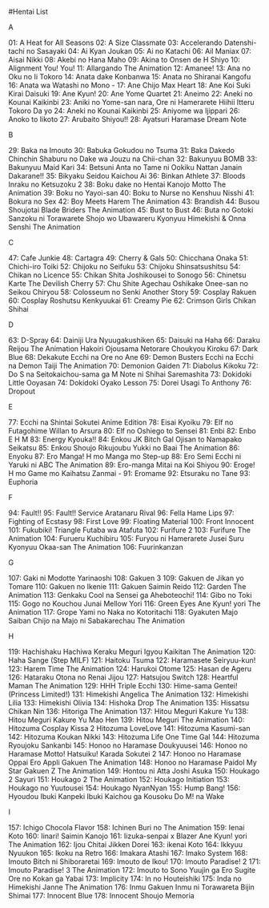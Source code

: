 #Hentai List

A

01: A Heat for All Seasons
02: A Size Classmate
03: Accelerando Datenshi-tachi no Sasayaki
04: Ai Kyan Joukan
05: Ai no Katachi
06: Ail Maniax
07: Aisai Nikki 
08: Akebi no Hana Maho
09: Akina to Onsen de H Shiyo
10: Alignment You! You!
11: Allargando The Animation 
12: Amanee! 
13: Ana no Oku no Ii Tokoro 
14: Anata dake Konbanwa
15: Anata no Shiranai Kangofu
16: Anata wa Watashi no Mono -
17: Ane Chijo Max Heart
18: Ane Koi Suki Kirai Daisuki
19: Ane Kyun!
20: Ane Yome Quartet
21: Aneimo
22: Aneki no Kounai Kaikinbi
23: Aniki no Yome-san nara, Ore ni Hamerarete Hiihii Itteru Tokoro Da yo
24: Aneki no Kounai Kaikinbi 
25: Aniyome wa Ijippari
26: Anoko to Iikoto
27: Arubaito Shiyou!!
28: Ayatsuri Haramase Dream Note

B

29: Baka na Imouto
30: Babuka Gokudou no Tsuma
31: Baka Dakedo Chinchin Shaburu no Dake wa Jouzu na Chii-chan
32: Bakunyuu BOMB
33: Bakunyuu Maid Kari
34: Betsuni Anta no Tame ni Ookiku Nattan Janain Dakarane!!
35: Bikyaku Seidou Kaichou Ai
36: Binkan Athlete
37: Bloods Inraku no Ketsuzoku 2
38: Boku dake no Hentai Kanojo Motto The Animation
39: Boku no Yayoi-san
40: Boku to Nurse no Kenshuu Nisshi
41: Bokura no Sex
42: Boy Meets Harem The Animation 
43: Brandish
44: Busou Shoujotai Blade Briders The Animation
45: Bust to Bust
46: Buta no Gotoki Sanzoku ni Torawarete Shojo wo Ubawareru Kyonyuu Himekishi & Onna Senshi The Animation

C

47: Cafe Junkie
48: Cartagra
49: Cherry & Gals
50: Chicchana Onaka
51: Chichi-iro Toiki 
52: Chijoku no Seifuku
53: Chijoku Shinsatsushitsu
54: Chikan no Licence
55: Chikan Shita Joshikousei to Sonogo 
56: Chinetsu Karte The Devilish Cherry
57: Chu Shite Agechau Oshikake Onee-san no Seikou Chiryou
58: Colosseum no Senki Another Story 
59: Cosplay Rakuen 
60: Cosplay Roshutsu Kenkyuukai
61: Creamy Pie
62: Crimson Girls Chikan Shihai

D

63: D-Spray
64: Dainiji Ura Nyuugakushiken
65: Daisuki na Haha
66: Daraku Reijou The Animation Hakoiri Ojousama Netorare Choukyou Kiroku
67: Dark Blue
68: Dekakute Ecchi na Ore no Ane
69: Demon Busters Ecchi na Ecchi na Demon Taiji The Animation
70: Demonion Gaiden
71: Diabolus Kikoku
72: Do S na Seitokaichou-sama ga M Note ni Shihai Saremashita
73: Dokidoki Little Ooyasan
74: Dokidoki Oyako Lesson
75: Dorei Usagi To Anthony
76: Dropout

E

77: Ecchi na Shintai Sokutei Anime Edition
78: Eisai Kyoiku
79: Elf no Futagohime Willan to Arsura
80: Elf no Oshiego to Sensei
81: Enbi
82: Enbo E H M
83: Energy Kyouka!!
84: Enkou JK Bitch Gal Ojisan to Namapako Seikatsu
85: Enkou Shoujo Rikujoubu Yukki no Baai The Animation
86: Enyoku
87: Ero Manga! H mo Manga mo Step-up
88: Ero Semi Ecchi ni Yaruki ni ABC The Animation
89: Ero-manga Mitai na Koi Shiyou
90: Eroge! H mo Game mo Kaihatsu Zanmai -
91: Eromame
92: Etsuraku no Tane
93: Euphoria

F

94: Fault!!
95: Fault!! Service Aratanaru Rival
96: Fella Hame Lips
97: Fighting of Ecstasy
98: First Love 
99: Floating Material 
100: Front Innocent
101: Fukubiki! Triangle Futaba wa Atafuta
102: Furifure 2
103: Furifure The Animation
104: Furueru Kuchibiru
105: Furyou ni Hamerarete Jusei Suru Kyonyuu Okaa-san The Animation
106: Fuurinkanzan

G

107: Gaki ni Modotte Yarinaoshi
108: Gakuen 3 
109: Gakuen de Jikan yo Tomare
110: Gakuen no Ikenie
111: Gakuen Saimin Reido
112: Garden The Animation
113: Genkaku Cool na Sensei ga Aheboteochi! 
114: Gibo no Toki
115: Gogo no Kouchou Junai Mellow Yori
116: Green Eyes Ane Kyun! yori The Animation
117: Grope Yami no Naka no Kotoritachi
118: Gyakuten Majo Saiban Chijo na Majo ni Sabakarechau The Animation

H

119: Hachishaku Hachiwa Keraku Meguri Igyou Kaikitan The Animation
120: Haha Sange (Step MILF)
121: Haitoku Tsuma
122: Haramasete Seiryuu-kun!
123: Harem Time The Animation
124: Harukoi Otome
125: Hasan de Ageru 
126: Hataraku Otona no Renai Jijou
127: Hatsujou Switch
128: Heartful Maman The Animation
129: HHH Triple Ecchi
130: Hime-sama Gentei! (Princess Limited!)
131: Himekishi Angelica The Animation
132: Himekishi Lilia
133: Himekishi Olivia 
134: Hishoka Drop The Animation
135: Hissatsu Chikan Nin
136: Hitoriga The Animation 
137: Hitou Meguri Kakure Yu
138: Hitou Meguri Kakure Yu Mao Hen
139: Hitou Meguri The Animation
140: Hitozuma Cosplay Kissa 2 Hitozuma LoveLove
141: Hitozuma Kasumi-san
142: Hitozuma Koukan Nikki
143: Hitozuma Life One Time Gal
144: Hitozuma Ryoujoku Sankanbi
145: Honoo no Haramase Doukyuusei
146: Honoo no Haramase Motto! Hatsuiku! Karada Sokutei 2
147: Honoo no Haramase Oppai Ero Appli Gakuen The Animation
148: Honoo no Haramase Paidol My Star Gakuen Z The Animation
149: Hontou ni Atta Joshi Asuka
150: Houkago 2 Sayuri
151: Houkago 2 The Animation
152: Houkago Initiation
153: Houkago no Yuutousei
154: Houkago NyanNyan 
155: Hump Bang!
156: Hyoudou Ibuki Kanpeki Ibuki Kaichou ga Kousoku Do M! na Wake

I

157: Ichigo Chocola Flavor
158: Ichinen Buri no The Animation
159: Ienai Koto
160: Iinari! Saimin Kanojo
161: Iizuka-senpai x Blazer Ane Kyun! yori The Animation
162: Ijou Chitai Jikken Dorei
163: ikenai Koto
164: Ikkyuu Nyuukon
165: Ikoku na Retro
166: Imakara Atashi
167: Imako System
168: Imouto Bitch ni Shiboraretai
169: Imouto de Ikou! 
170: Imouto Paradise! 2
171: Imouto Paradise! 3 The Animation
172: Imouto to Sono Yuujin ga Ero Sugite Ore no Kokan ga Yabai
173: Implicity
174: In no Houteishiki
175: Inda no Himekishi Janne The Animation
176: Inmu Gakuen Inmu ni Torawareta Bijin Shimai
177: Innocent Blue
178: Innocent Shoujo Memoria
